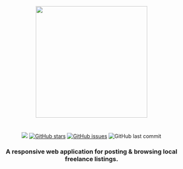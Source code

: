<div align="center">
   <img width="300px" src="https://raw.githubusercontent.com/donjewey/lancer/main/.github/images/logo.png"/>
   <h1></h1>
   <a href="https://github.com/donjewey/lancer"><img src="https://img.shields.io/badge/license-MIT-blue"/></a> <a href="https://github.com/oslabs-    beta/GraphQL-Gate/stargazers"><img alt="GitHub stars" src="https://img.shields.io/github/stars/donjewey/lancer"></a> <a             href="https://github.com/donjewey/lancer/issues"><img alt="GitHub issues" src="https://img.shields.io/github/issues/donjewey/lancer"></a> <img alt="GitHub last commit" src="https://img.shields.io/github/last-commit/donjewey/lancer">

   <h3 align="center"> <strong>A responsive web application for posting & browsing local freelance listings.</strong></h3>
   </div>
